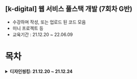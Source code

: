 ## [k-digital] 웹 서비스 풀스택 개발 (7회차 G반)

- 수강하며 작성, 또는 업로드 된 코드 모음
- 미니 프로젝트 등
- 교육기간 : 21.12.20 ~ 22.06.09

# 목차

<details markdown="1">
<summary><strong>디자인씽킹: 21.12.20 ~ 21.12.24</strong></summary>

<br/>

|                               강의번호                                |            강의 내용             |
| :-------------------------------------------------------------------: | :-----------------------------: |
|              [1]()              |                     |
|              [2]()              | |
